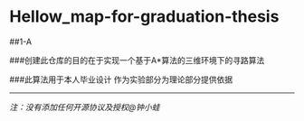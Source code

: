 # Hellow_map-for-graduation-thesis
##1-A

###创建此仓库的目的在于实现一个基于A*算法的三维环境下的寻路算法

###此算法用于本人毕业设计 作为实验部分为理论部分提供依据

***
*注：没有添加任何开源协议及授权@钟小蛙*
